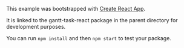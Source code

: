 This example was bootstrapped with [Create React App](https://github.com/facebook/create-react-app).

It is linked to the gantt-task-react package in the parent directory for development purposes.

You can run `npm install` and then `npm start` to test your package.
